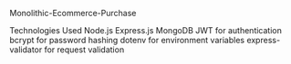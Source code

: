 Monolithic-Ecommerce-Purchase

Technologies Used
Node.js
Express.js
MongoDB
JWT for authentication
bcrypt for password hashing
dotenv for environment variables
express-validator for request validation
